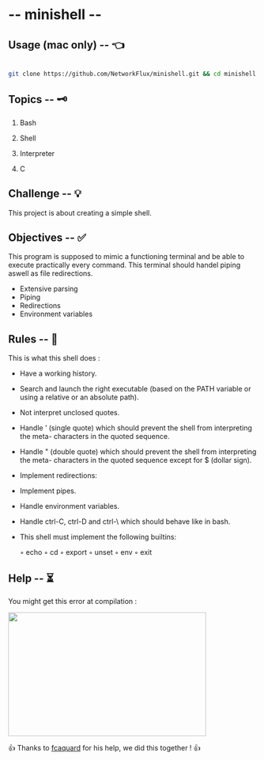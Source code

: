 # -- minishell --

  

## Usage (mac only) -- 👈

  

```bash

git clone https://github.com/NetworkFlux/minishell.git && cd minishell && make && ./minishell

```

  

## Topics -- 🗝

  

1. Bash

  

2. Shell

  

3. Interpreter

  

4. C

  

  

## Challenge -- 💡

  

  

This project is about creating a simple shell.

  

  

## Objectives -- ✅

  

  

This program is supposed to mimic a functioning terminal and be able to execute practically every command. This terminal should handel piping aswell as file redirections.

- Extensive parsing
- Piping
- Redirections
- Environment variables
  
  

## Rules -- 🚨

  

This is what this shell does :
 
-   Have a working history.
-   Search and launch the right executable (based on the PATH variable or using a relative or an absolute path).
-   Not interpret unclosed quotes.
-   Handle ’ (single quote) which should prevent the shell from interpreting the meta- characters in the quoted sequence.
-   Handle " (double quote) which should prevent the shell from interpreting the meta- characters in the quoted sequence except for $ (dollar sign).
-  Implement redirections:
-   Implement pipes.
-   Handle environment variables.
-   Handle ctrl-C, ctrl-D and ctrl-\ which should behave like in bash.
-   This shell must implement the following builtins:

    ◦ echo
    ◦ cd
    ◦ export 
    ◦ unset
    ◦ env
    ◦ exit
  

## Help -- ⏳

You might get this error at compilation :

<img src="https://github.com/NetworkFlux/push_swap/blob/master/imgs/perf100.gif" width="400" height="250">

👍 Thanks to [fcaquard](https://github.com/fqrd "fcaquard GitHub") for his help, we did this together ! 👍